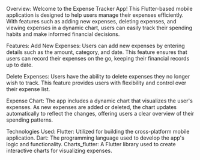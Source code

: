 Overview:
Welcome to the Expense Tracker App! This Flutter-based mobile application is designed to help users manage their expenses efficiently. With features such as adding new expenses, deleting expenses, and viewing expenses in a dynamic chart, users can easily track their spending habits and make informed financial decisions.

Features:
Add New Expenses: Users can add new expenses by entering details such as the amount, category, and date. This feature ensures that users can record their expenses on the go, keeping their financial records up to date.

Delete Expenses: Users have the ability to delete expenses they no longer wish to track. This feature provides users with flexibility and control over their expense list.

Expense Chart: The app includes a dynamic chart that visualizes the user's expenses. As new expenses are added or deleted, the chart updates automatically to reflect the changes, offering users a clear overview of their spending patterns.

Technologies Used:
Flutter: Utilized for building the cross-platform mobile application.
Dart: The programming language used to develop the app's logic and functionality.
Charts_flutter: A Flutter library used to create interactive charts for visualizing expenses.
